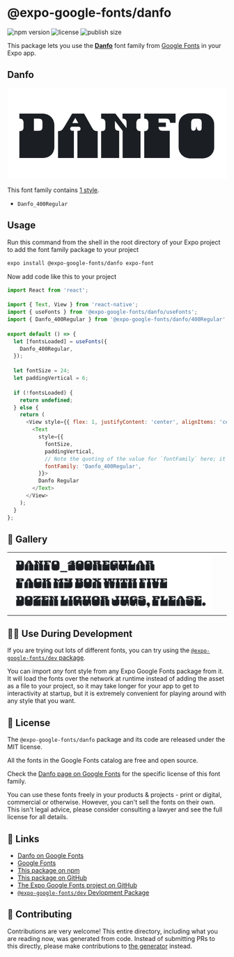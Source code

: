 # @expo-google-fonts/danfo

![npm version](https://flat.badgen.net/npm/v/@expo-google-fonts/danfo)
![license](https://flat.badgen.net/github/license/expo/google-fonts)
![publish size](https://flat.badgen.net/packagephobia/install/@expo-google-fonts/danfo)

This package lets you use the [**Danfo**](https://fonts.google.com/specimen/Danfo) font family from [Google Fonts](https://fonts.google.com/) in your Expo app.

## Danfo

![Danfo](./font-family.png)

This font family contains [1 style](#-gallery).

- `Danfo_400Regular`

## Usage

Run this command from the shell in the root directory of your Expo project to add the font family package to your project
```sh
expo install @expo-google-fonts/danfo expo-font
```

Now add code like this to your project
```js
import React from 'react';

import { Text, View } from 'react-native';
import { useFonts } from '@expo-google-fonts/danfo/useFonts';
import { Danfo_400Regular } from '@expo-google-fonts/danfo/400Regular';

export default () => {
  let [fontsLoaded] = useFonts({
    Danfo_400Regular,
  });

  let fontSize = 24;
  let paddingVertical = 6;

  if (!fontsLoaded) {
    return undefined;
  } else {
    return (
      <View style={{ flex: 1, justifyContent: 'center', alignItems: 'center' }}>
        <Text
          style={{
            fontSize,
            paddingVertical,
            // Note the quoting of the value for `fontFamily` here; it expects a string!
            fontFamily: 'Danfo_400Regular',
          }}>
          Danfo Regular
        </Text>
      </View>
    );
  }
};

```

## 🔡 Gallery


||||
|-|-|-|
|![Danfo_400Regular](.//400Regular/Danfo_400Regular.ttf.png)||||


## 👩‍💻 Use During Development

If you are trying out lots of different fonts, you can try using the [`@expo-google-fonts/dev` package](https://github.com/freeboub/google-fonts/tree/master/font-packages/dev#readme).

You can import *any* font style from any Expo Google Fonts package from it. It will load the fonts
over the network at runtime instead of adding the asset as a file to your project, so it may take longer
for your app to get to interactivity at startup, but it is extremely convenient
for playing around with any style that you want.

## 📖 License

The `@expo-google-fonts/danfo` package and its code are released under the MIT license.

All the fonts in the Google Fonts catalog are free and open source.

Check the [Danfo page on Google Fonts](https://fonts.google.com/specimen/Danfo) for the specific license of this font family.

You can use these fonts freely in your products & projects - print or digital, commercial or otherwise. However, you can't sell the fonts on their own. This isn't legal advice, please consider consulting a lawyer and see the full license for all details.

## 🔗 Links

- [Danfo on Google Fonts](https://fonts.google.com/specimen/Danfo)
- [Google Fonts](https://fonts.google.com/)
- [This package on npm](https://www.npmjs.com/package/@expo-google-fonts/danfo)
- [This package on GitHub](https://github.com/freeboub/google-fonts/tree/master/font-packages/danfo)
- [The Expo Google Fonts project on GitHub](https://github.com/freeboub/google-fonts)
- [`@expo-google-fonts/dev` Devlopment Package](https://github.com/freeboub/google-fonts/tree/master/font-packages/dev)

## 🤝 Contributing

Contributions are very welcome! This entire directory, including what you are reading now, was generated from code. Instead of submitting PRs to this directly, please make contributions to [the generator](https://github.com/freeboub/google-fonts/tree/master/packages/generator) instead.
